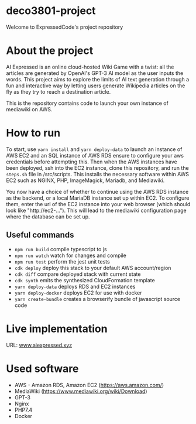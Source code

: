 # deco3801-project

Welcome to ExpressedCode's project repository

# About the project

AI Expressed is an online cloud-hosted Wiki Game with a twist: all the articles are generated by OpenAI's GPT-3 AI model as the user inputs the words. This project aims to explore the limits of AI text generation through a fun and interactive way by letting users generate Wikipedia articles on the fly as they try to reach a destination article.

This is the repository contains code to launch your own instance of mediawiki on AWS.

# How to run

To start, use `yarn install` and `yarn deploy-data` to launch an instance of AWS EC2 and an SQL instance of AWS RDS ensure to configure your aws credentials before attempting this. Then when the AWS instances have been deployed, ssh into the EC2 instance, clone this repository, and run the `steps.sh` file in /src/scripts. This installs the necessary software within AWS EC2 such as NGINX, PHP, ImageMagick, Mariadb, and Mediawiki.

You now have a choice of whether to continue using the AWS RDS instance as the backend, or a local MariaDB instance set up within EC2. To configure them, enter the url of the EC2 instance into your web browser (which should look like "http://ec2-..."). This will lead to the mediawiki configuration page where the database can be set up.

## Useful commands

* `npm run build`       compile typescript to js
* `npm run watch`       watch for changes and compile
* `npm run test`        perform the jest unit tests
* `cdk deploy`          deploy this stack to your default AWS account/region
* `cdk diff`            compare deployed stack with current state
* `cdk synth`           emits the synthesized CloudFormation template
* `yarn deploy-data`    deploys RDS and EC2 instances
* `yarn deploy-docker`  deploys EC2 for use with docker
* `yarn create-bundle`  creates a browserify bundle of javascript source code

# Live implementation
URL: www.aiexpressed.xyz

# Used software

* AWS - Amazon RDS, Amazon EC2 (https://aws.amazon.com/)
* MediaWiki (https://www.mediawiki.org/wiki/Download)
* GPT-3
* Nginx
* PHP7.4
* Docker
